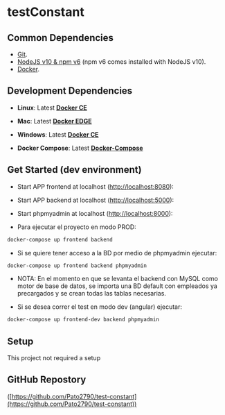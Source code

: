# testConstant

## Common Dependencies

- [Git].
- [NodeJS v10 & npm v6][node] (npm v6 comes installed with NodeJS v10).
- [Docker].

[docker]: https://www.docker.com/
[node]: https://nodejs.org/en/
[git]: https://git-scm.com/

## Development Dependencies

- **Linux**: Latest
  [**Docker CE**](https://docs.docker.com/install/linux/docker-ce/ubuntu/)
- **Mac**: Latest
  [**Docker EDGE**](https://hub.docker.com/editions/community/docker-ce-desktop-mac)
- **Windows**: Latest
  [**Docker CE**](https://docs.docker.com/docker-for-windows/)

- **Docker Compose**: Latest [**Docker-Compose**](https://docs.docker.com/v17.09/compose/install/)

## Get Started (dev environment)

- Start APP frontend at localhost ([http://localhost:8080](http://localhost:8080)):
- Start APP backend at localhost ([http://localhost:5000](http://localhost:5000)):
- Start phpmyadmin at localhost ([http://localhost:8000](http://localhost:8000)):

- Para ejecutar el proyecto en modo PROD:

```bash
docker-compose up frontend backend
```

- Si se quiere tener acceso a la BD por medio de phpmyadmin ejecutar:

```bash
docker-compose up frontend backend phpmyadmin
```

- NOTA: En el momento en que se levanta el backend con MySQL como motor de base de datos, se importa una BD default con empleados ya precargados y se crean todas las tablas necesarias.

- Si se desea correr el test en modo dev (angular) ejecutar:

```bash
docker-compose up frontend-dev backend phpmyadmin
```

## Setup

This project not required a setup

## GitHub Repostory
([https://github.com/Pato2790/test-constant](https://github.com/Pato2790/test-constant))
